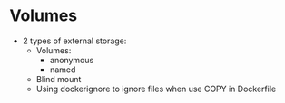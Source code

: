 # Volumes
- 2 types of external storage:
  - Volumes:
    - anonymous
    - named 
  - Blind mount 
  - Using dockerignore to ignore files when use COPY in Dockerfile